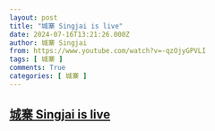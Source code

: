 ```yaml
---
layout: post
title: "城寨 Singjai is live"
date: 2024-07-16T13:21:26.000Z
author: 城寨 Singjai
from: https://www.youtube.com/watch?v=-qzOjyGPVLI
tags: [ 城寨 ]
comments: True
categories: [ 城寨 ]
---
```

<!--1721136086000-->
[城寨 Singjai is live](https://www.youtube.com/watch?v=-qzOjyGPVLI)
------

<div>

</div>
